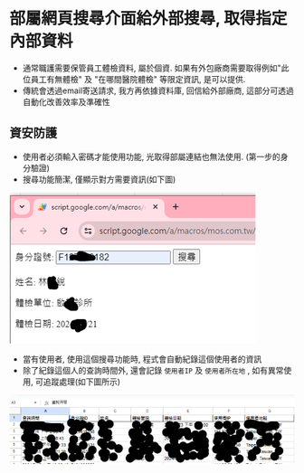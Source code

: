 # 部屬網頁搜尋介面給外部搜尋, 取得指定內部資料

* 通常職護需要保管員工體檢資料, 屬於個資. 如果有外包廠商需要取得例如"此位員工有無體檢" 及 "在哪間醫院體檢" 等限定資訊, 是可以提供. 
* 傳統會透過email寄送請求, 我方再依據資料庫, 回信給外部廠商, 這部分可透過自動化改善效率及準確性

## 資安防護

* 使用者必須輸入密碼才能使用功能, 光取得部屬連結也無法使用. (第一步的身分驗證)
* 搜尋功能簡潔, 僅顯示對方需要資訊(如下圖)

![searchInterface](searchInterface.png)

* 當有使用者, 使用這個搜尋功能時, 程式會自動紀錄這個使用者的資訊
* 除了紀錄這個人的查詢時間外, 還會記錄 `使用者IP` 及 `使用者所在地` , 如有異常使用, 可追蹤處理(如下圖所示)

![record](record.png)


